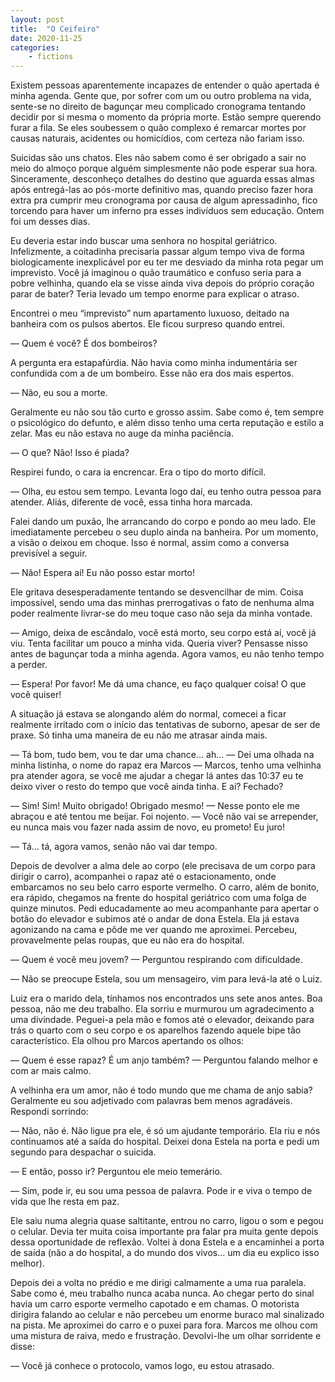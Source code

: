 ```yaml
---
layout: post
title:  "O Ceifeiro"
date: 2020-11-25
categories: 
    - fictions
---
```


Existem pessoas aparentemente incapazes de entender o quão apertada é minha agenda. Gente que, por sofrer com um ou outro problema na vida, sente-se no direito de bagunçar meu complicado cronograma tentando decidir por si mesma o momento da própria morte. Estão sempre querendo furar a fila. Se eles soubessem o quão complexo é remarcar mortes por causas naturais, acidentes ou homicídios, com certeza não fariam isso.

<!--more-->

Suicidas são uns chatos. Eles não sabem como é ser obrigado a sair no meio do almoço porque alguém simplesmente não pode esperar sua hora. Sinceramente, desconheço detalhes do destino que aguarda essas almas após entregá-las ao pós-morte definitivo mas, quando preciso fazer hora extra pra cumprir meu cronograma por causa de algum apressadinho, fico torcendo para haver um inferno pra esses indivíduos sem educação. Ontem foi um desses dias.

Eu deveria estar indo buscar uma senhora no hospital geriátrico. Infelizmente, a coitadinha precisaria passar algum tempo viva de forma biologicamente inexplicável por eu ter me desviado da minha rota pegar um imprevisto. Você já imaginou o quão traumático e confuso seria para a pobre velhinha, quando ela se visse ainda viva depois do próprio coração parar de bater? Teria levado um tempo enorme para explicar o atraso.

Encontrei o meu “imprevisto” num apartamento luxuoso, deitado na banheira com os pulsos abertos. Ele ficou surpreso quando entrei.

— Quem é você? É dos bombeiros?

A pergunta era estapafúrdia. Não havia como minha indumentária ser confundida com a de um bombeiro. Esse não era dos mais espertos.

— Não, eu sou a morte.

Geralmente eu não sou tão curto e grosso assim. Sabe como é, tem sempre o psicológico do defunto, e além disso tenho uma certa reputação e estilo a zelar. Mas eu não estava no auge da minha paciência.

— O que? Não! Isso é piada?

Respirei fundo, o cara ia encrencar. Era o tipo do morto difícil.

— Olha, eu estou sem tempo. Levanta logo daí, eu tenho outra pessoa para atender. Aliás, diferente de você, essa tinha hora marcada.

Falei dando um puxão, lhe arrancando do corpo e pondo ao meu lado. Ele imediatamente percebeu o seu duplo ainda na banheira. Por um momento, a visão o deixou em choque. Isso é normal, assim como a conversa previsível a seguir.

— Não! Espera aí! Eu não posso estar morto!

Ele gritava desesperadamente tentando se desvencilhar de mim. Coisa impossível, sendo uma das minhas prerrogativas o fato de nenhuma alma poder realmente livrar-se do meu toque caso não seja da minha vontade.

— Amigo, deixa de escândalo, você está morto, seu corpo está aí, você já viu. Tenta facilitar um pouco a minha vida. Queria viver? Pensasse nisso antes de bagunçar toda a minha agenda. Agora vamos, eu não tenho tempo a perder.

— Espera! Por favor! Me dá uma chance, eu faço qualquer coisa! O que você quiser!

A situação já estava se alongando além do normal, comecei a ficar realmente irritado com o início das tentativas de suborno, apesar de ser de praxe. Só tinha uma maneira de eu não me atrasar ainda mais.

— Tá bom, tudo bem, vou te dar uma chance… ah… — Dei uma olhada na minha listinha, o nome do rapaz era Marcos — Marcos, tenho uma velhinha pra atender agora, se você me ajudar a chegar lá antes das 10:37 eu te deixo viver o resto do tempo que você ainda tinha. E ai? Fechado?

— Sim! Sim! Muito obrigado! Obrigado mesmo! — Nesse ponto ele me abraçou e até tentou me beijar. Foi nojento. — Você não vai se arrepender, eu nunca mais vou fazer nada assim de novo, eu prometo! Eu juro!

— Tá… tá, agora vamos, senão não vai dar tempo.

Depois de devolver a alma dele ao corpo (ele precisava de um corpo para dirigir o carro), acompanhei o rapaz até o estacionamento, onde embarcamos no seu belo carro esporte vermelho. O carro, além de bonito, era rápido, chegamos na frente do hospital geriátrico com uma folga de quinze minutos. Pedi educadamente ao meu acompanhante para apertar o botão do elevador e subimos até o andar de dona Estela. Ela já estava agonizando na cama e pôde me ver quando me aproximei. Percebeu, provavelmente pelas roupas, que eu não era do hospital.

— Quem é você meu jovem? — Perguntou respirando com dificuldade.

— Não se preocupe Estela, sou um mensageiro, vim para levá-la até o Luiz.

Luiz era o marido dela, tínhamos nos encontrados uns sete anos antes. Boa pessoa, não me deu trabalho. Ela sorriu e murmurou um agradecimento a uma divindade. Peguei-a pela mão e fomos até o elevador, deixando para trás o quarto com o seu corpo e os aparelhos fazendo aquele bipe tão característico. Ela olhou pro Marcos apertando os olhos:

— Quem é esse rapaz? É um anjo também? — Perguntou falando melhor e com ar mais calmo.

A velhinha era um amor, não é todo mundo que me chama de anjo sabia? Geralmente eu sou adjetivado com palavras bem menos agradáveis. Respondi sorrindo:

— Não, não é. Não ligue pra ele, é só um ajudante temporário. Ela riu e nós continuamos até a saída do hospital. Deixei dona Estela na porta e pedi um segundo para despachar o suicida.

— E então, posso ir? Perguntou ele meio temerário.

— Sim, pode ir, eu sou uma pessoa de palavra. Pode ir e viva o tempo de vida que lhe resta em paz.

Ele saiu numa alegria quase saltitante, entrou no carro, ligou o som e pegou o celular. Devia ter muita coisa importante pra falar pra muita gente depois dessa oportunidade de reflexão. Voltei à dona Estela e a encaminhei a porta de saída (não a do hospital, a do mundo dos vivos… um dia eu explico isso melhor).

Depois dei a volta no prédio e me dirigi calmamente a uma rua paralela. Sabe como é, meu trabalho nunca acaba nunca. Ao chegar perto do sinal havia um carro esporte vermelho capotado e em chamas. O motorista dirigira falando ao celular e não percebeu um enorme buraco mal sinalizado na pista. Me aproximei do carro e o puxei para fora. Marcos me olhou com uma mistura de raiva, medo e frustração. Devolvi-lhe um olhar sorridente e disse:

— Você já conhece o protocolo, vamos logo, eu estou atrasado.